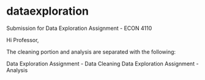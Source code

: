 # dataexploration
Submission for Data Exploration Assignment - ECON 4110

Hi Professor,

The cleaning portion and analysis are separated with the following:

Data Exploration Assignment - Data Cleaning
Data Exploration Assignment - Analysis
